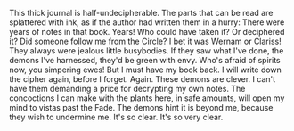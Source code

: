 This thick journal is half-undecipherable. The parts that can be read are splattered with ink, as if the author had written them in a hurry:
There were years of notes in that book. Years! Who could have taken it? Or deciphered it? Did someone follow me from the Circle? I bet it was Wernam or Clariss! They always were jealous little busybodies. If they saw what I've done, the demons I've harnessed, they'd be green with envy. Who's afraid of spirits now, you simpering ewes!
But I must have my book back. I will write down the cipher again, before I forget. Again. These demons are clever. I can't have them demanding a price for decrypting my own notes. The concoctions I can make with the plants here, in safe amounts, will open my mind to vistas past the Fade. The demons hint it is beyond me, because they wish to undermine me. It's so clear. It's so very clear.